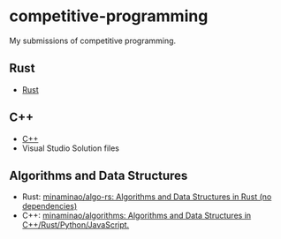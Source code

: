 # competitive-programming

My submissions of competitive programming.

## Rust
- [Rust](rust)

## C++
- [C++](cpp)
- Visual Studio Solution files

## Algorithms and Data Structures 
- Rust: [minaminao/algo-rs: Algorithms and Data Structures in Rust (no dependencies)](https://github.com/minaminao/algo-rs)
- C++: [minaminao/algorithms: Algorithms and Data Structures in C++/Rust/Python/JavaScript.](https://github.com/minaminao/algorithms)
